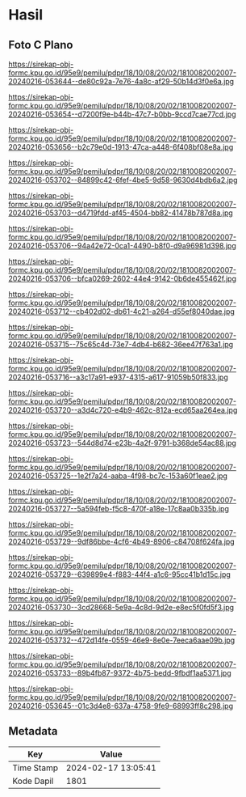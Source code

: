 # Hasil

## Foto C Plano

https://sirekap-obj-formc.kpu.go.id/95e9/pemilu/pdpr/18/10/08/20/02/1810082002007-20240216-053644--de80c92a-7e76-4a8c-af29-50b14d3f0e6a.jpg

https://sirekap-obj-formc.kpu.go.id/95e9/pemilu/pdpr/18/10/08/20/02/1810082002007-20240216-053654--d7200f9e-b44b-47c7-b0bb-9ccd7cae77cd.jpg

https://sirekap-obj-formc.kpu.go.id/95e9/pemilu/pdpr/18/10/08/20/02/1810082002007-20240216-053656--b2c79e0d-1913-47ca-a448-6f408bf08e8a.jpg

https://sirekap-obj-formc.kpu.go.id/95e9/pemilu/pdpr/18/10/08/20/02/1810082002007-20240216-053702--84899c42-6fef-4be5-9d58-9630d4bdb6a2.jpg

https://sirekap-obj-formc.kpu.go.id/95e9/pemilu/pdpr/18/10/08/20/02/1810082002007-20240216-053703--d4719fdd-af45-4504-bb82-41478b787d8a.jpg

https://sirekap-obj-formc.kpu.go.id/95e9/pemilu/pdpr/18/10/08/20/02/1810082002007-20240216-053706--94a42e72-0ca1-4490-b8f0-d9a96981d398.jpg

https://sirekap-obj-formc.kpu.go.id/95e9/pemilu/pdpr/18/10/08/20/02/1810082002007-20240216-053706--bfca0269-2602-44e4-9142-0b6de455462f.jpg

https://sirekap-obj-formc.kpu.go.id/95e9/pemilu/pdpr/18/10/08/20/02/1810082002007-20240216-053712--cb402d02-db61-4c21-a264-d55ef8040dae.jpg

https://sirekap-obj-formc.kpu.go.id/95e9/pemilu/pdpr/18/10/08/20/02/1810082002007-20240216-053715--75c65c4d-73e7-4db4-b682-36ee47f763a1.jpg

https://sirekap-obj-formc.kpu.go.id/95e9/pemilu/pdpr/18/10/08/20/02/1810082002007-20240216-053716--a3c17a91-e937-4315-a617-91059b50f833.jpg

https://sirekap-obj-formc.kpu.go.id/95e9/pemilu/pdpr/18/10/08/20/02/1810082002007-20240216-053720--a3d4c720-e4b9-462c-812a-ecd65aa264ea.jpg

https://sirekap-obj-formc.kpu.go.id/95e9/pemilu/pdpr/18/10/08/20/02/1810082002007-20240216-053723--544d8d74-e23b-4a2f-9791-b368de54ac88.jpg

https://sirekap-obj-formc.kpu.go.id/95e9/pemilu/pdpr/18/10/08/20/02/1810082002007-20240216-053725--1e2f7a24-aaba-4f98-bc7c-153a60f1eae2.jpg

https://sirekap-obj-formc.kpu.go.id/95e9/pemilu/pdpr/18/10/08/20/02/1810082002007-20240216-053727--5a594feb-f5c8-470f-a18e-17c8aa0b335b.jpg

https://sirekap-obj-formc.kpu.go.id/95e9/pemilu/pdpr/18/10/08/20/02/1810082002007-20240216-053729--9df86bbe-4cf6-4b49-8906-c84708f624fa.jpg

https://sirekap-obj-formc.kpu.go.id/95e9/pemilu/pdpr/18/10/08/20/02/1810082002007-20240216-053729--639899e4-f883-44f4-a1c6-95cc41b1d15c.jpg

https://sirekap-obj-formc.kpu.go.id/95e9/pemilu/pdpr/18/10/08/20/02/1810082002007-20240216-053730--3cd28668-5e9a-4c8d-9d2e-e8ec5f0fd5f3.jpg

https://sirekap-obj-formc.kpu.go.id/95e9/pemilu/pdpr/18/10/08/20/02/1810082002007-20240216-053732--472d14fe-0559-46e9-8e0e-7eeca6aae09b.jpg

https://sirekap-obj-formc.kpu.go.id/95e9/pemilu/pdpr/18/10/08/20/02/1810082002007-20240216-053733--89b4fb87-9372-4b75-bedd-9fbdf1aa5371.jpg

https://sirekap-obj-formc.kpu.go.id/95e9/pemilu/pdpr/18/10/08/20/02/1810082002007-20240216-053645--01c3d4e8-637a-4758-9fe9-68993ff8c298.jpg


## Metadata

| Key        | Value               |
| ---------- | ------------------- |
| Time Stamp | 2024-02-17 13:05:41 |
| Kode Dapil | 1801                |



